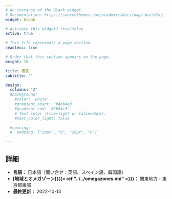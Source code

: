 ```yaml
---
# An instance of the Blank widget.
# Documentation: https://sourcethemes.com/academic/docs/page-builder/
widget: blank

# Activate this widget? true/false
active: true

# This file represents a page section.
headless: true

# Order that this section appears on the page.
weight: 15

title: 概要
subtitle: ''

design:
  columns: "2"
  #background:
    #color: 'white'
    #gradient_start: '#4bb4e3'
    #gradient_end: '#2b94c3'
    # Text color (true=light or false=dark).
    #text_color_light: false

  #spacing:
  #  padding: ["20px", "0", "20px", "0"]

---
```


## 詳細

* **言語：** 日本語（問い合せ：英語、スペイン語、韓国語）
* **[地域とオメガゾーン]({{< ref "../../omegazones.md" >}})：** 関東地方・東京都東部
* **最終更新：** 2022-10-13
